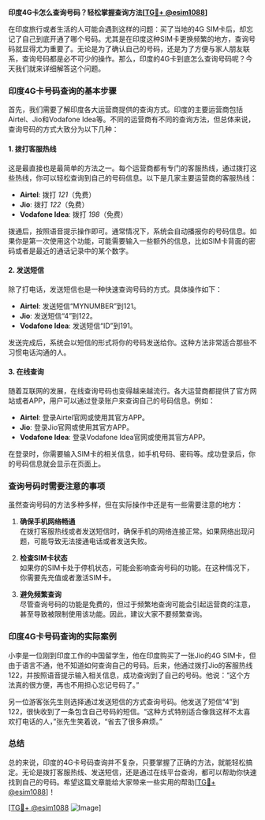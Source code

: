 **印度4G卡怎么查询号码？轻松掌握查询方法[[TG💪+ @esim1088](https://t.me/s/esim1088)]**

在印度旅行或者生活的人可能会遇到这样的问题：买了当地的4G SIM卡后，却忘记了自己到底开通了哪个号码。尤其是在印度这种SIM卡更换频繁的地方，查询号码就显得尤为重要了。无论是为了确认自己的号码，还是为了方便与家人朋友联系，查询号码都是必不可少的操作。那么，印度的4G卡到底怎么查询号码呢？今天我们就来详细解答这个问题。

### 印度4G卡号码查询的基本步骤

首先，我们需要了解印度各大运营商提供的查询方式。印度的主要运营商包括Airtel、Jio和Vodafone Idea等。不同的运营商有不同的查询方法，但总体来说，查询号码的方式大致分为以下几种：

#### 1. **拨打客服热线**
这是最直接也是最简单的方法之一。每个运营商都有专门的客服热线，通过拨打这些热线，你可以轻松查询到自己的号码信息。以下是几家主要运营商的客服热线：

- **Airtel**: 拨打 *121*（免费）
- **Jio**: 拨打 *122*（免费）
- **Vodafone Idea**: 拨打 *198*（免费）

拨通后，按照语音提示操作即可。通常情况下，系统会自动播报你的号码信息。如果你是第一次使用这个功能，可能需要输入一些额外的信息，比如SIM卡背面的密码或者是最近的通话记录中的某个数字。

#### 2. **发送短信**
除了打电话，发送短信也是一种快速查询号码的方式。具体操作如下：

- **Airtel**: 发送短信“MYNUMBER”到121。
- **Jio**: 发送短信“4”到122。
- **Vodafone Idea**: 发送短信“ID”到191。

发送完成后，系统会以短信的形式将你的号码发送给你。这种方法非常适合那些不习惯电话沟通的人。

#### 3. **在线查询**
随着互联网的发展，在线查询号码也变得越来越流行。各大运营商都提供了官方网站或者APP，用户可以通过登录账户来查询自己的号码信息。例如：

- **Airtel**: 登录Airtel官网或使用其官方APP。
- **Jio**: 登录Jio官网或使用其官方APP。
- **Vodafone Idea**: 登录Vodafone Idea官网或使用其官方APP。

在登录时，你需要输入SIM卡的相关信息，如手机号码、密码等。成功登录后，你的号码信息就会显示在页面上。

### 查询号码时需要注意的事项

虽然查询号码的方法多种多样，但在实际操作中还是有一些需要注意的地方：

1. **确保手机网络畅通**  
   在拨打客服热线或者发送短信时，确保手机的网络连接正常。如果网络出现问题，可能导致无法接通电话或者发送失败。

2. **检查SIM卡状态**  
   如果你的SIM卡处于停机状态，可能会影响查询号码的功能。在这种情况下，你需要先充值或者激活SIM卡。

3. **避免频繁查询**  
   尽管查询号码的功能是免费的，但过于频繁地查询可能会引起运营商的注意，甚至导致被限制使用该功能。因此，建议大家不要频繁查询。

### 印度4G卡号码查询的实际案例

小李是一位刚到印度工作的中国留学生，他在印度购买了一张Jio的4G SIM卡，但由于语言不通，他不知道如何查询自己的号码。后来，他通过拨打Jio的客服热线122，并按照语音提示输入相关信息，成功查询到了自己的号码。他说：“这个方法真的很方便，再也不用担心忘记号码了。”

另一位游客张先生则选择通过发送短信的方式查询号码。他发送了短信“4”到122，很快收到了一条包含自己号码的短信。“这种方式特别适合像我这样不太喜欢打电话的人，”张先生笑着说，“省去了很多麻烦。”

### 总结

总的来说，印度的4G卡号码查询并不复杂，只要掌握了正确的方法，就能轻松搞定。无论是拨打客服热线、发送短信，还是通过在线平台查询，都可以帮助你快速找到自己的号码。希望这篇文章能给大家带来一些实用的帮助[[TG💪+ @esim1088](https://t.me/s/esim1088)]！

[[TG💪+ @esim1088](https://t.me/s/esim1088) ![Image](https://i.postimg.cc/4NQfJmqS/Snipaste-2025-05-13-00-14-12.png)]